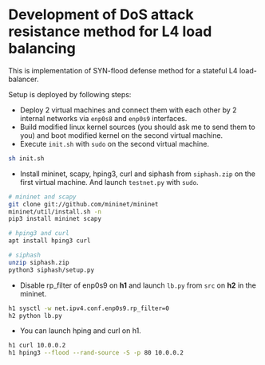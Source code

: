 # Development of DoS attack resistance method for L4 load balancing
This is implementation of SYN-flood defense method for a stateful L4 load-balancer.

Setup is deployed by following steps:
- Deploy 2 virtual machines and connect them with each other by 2 internal networks via `enp0s8` and `enp0s9` interfaces.
- Build modified linux kernel sources (you should ask me to send them to you) and boot modified kernel on the second virtual machine. 
- Execute `init.sh` with `sudo` on the second virtual machine.
```bash
sh init.sh
```
- Install mininet, scapy, hping3, curl and siphash from `siphash.zip` on the first virtual machine. And launch `testnet.py` with `sudo`.
```bash
# mininet and scapy
git clone git://github.com/mininet/mininet
mininet/util/install.sh -n
pip3 install mininet scapy

# hping3 and curl
apt install hping3 curl 

# siphash
unzip siphash.zip
python3 siphash/setup.py
```
- Disable rp_filter of enp0s9 on **h1** and launch `lb.py` from `src` on **h2** in the mininet. 
```bash
h1 sysctl -w net.ipv4.conf.enp0s9.rp_filter=0
h2 python lb.py
```
- You can launch hping and curl on h1.
```bash
h1 curl 10.0.0.2
h1 hping3 --flood --rand-source -S -p 80 10.0.0.2
```
